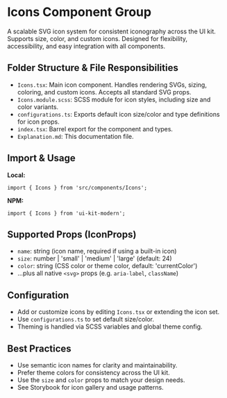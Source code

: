 # Icons Component Group

A scalable SVG icon system for consistent iconography across the UI kit. Supports size, color, and custom icons. Designed for flexibility, accessibility, and easy integration with all components.

## Folder Structure & File Responsibilities

- `Icons.tsx`: Main icon component. Handles rendering SVGs, sizing, coloring, and custom icons. Accepts all standard SVG props.
- `Icons.module.scss`: SCSS module for icon styles, including size and color variants.
- `configurations.ts`: Exports default icon size/color and type definitions for icon props.
- `index.tsx`: Barrel export for the component and types.
- `Explanation.md`: This documentation file.

## Import & Usage

**Local:**

```tsx
import { Icons } from 'src/components/Icons';
```

**NPM:**

```tsx
import { Icons } from 'ui-kit-modern';
```

## Supported Props (IconProps)

- `name`: string (icon name, required if using a built-in icon)
- `size`: number | 'small' | 'medium' | 'large' (default: 24)
- `color`: string (CSS color or theme color, default: 'currentColor')
- ...plus all native `<svg>` props (e.g. `aria-label`, `className`)

## Configuration

- Add or customize icons by editing `Icons.tsx` or extending the icon set.
- Use `configurations.ts` to set default size/color.
- Theming is handled via SCSS variables and global theme config.

## Best Practices

- Use semantic icon names for clarity and maintainability.
- Prefer theme colors for consistency across the UI kit.
- Use the `size` and `color` props to match your design needs.
- See Storybook for icon gallery and usage patterns.
